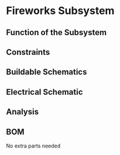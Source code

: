 # Fireworks Subsystem

## Function of the Subsystem

## Constraints



## Buildable Schematics


## Electrical Schematic


## Analysis



## BOM
No extra parts needed